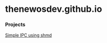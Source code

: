 # thenewosdev.github.io

### Projects
[Simple IPC using shmd](https://Breadcrumbsthenewosdev.github.io/projects/ipc/)
